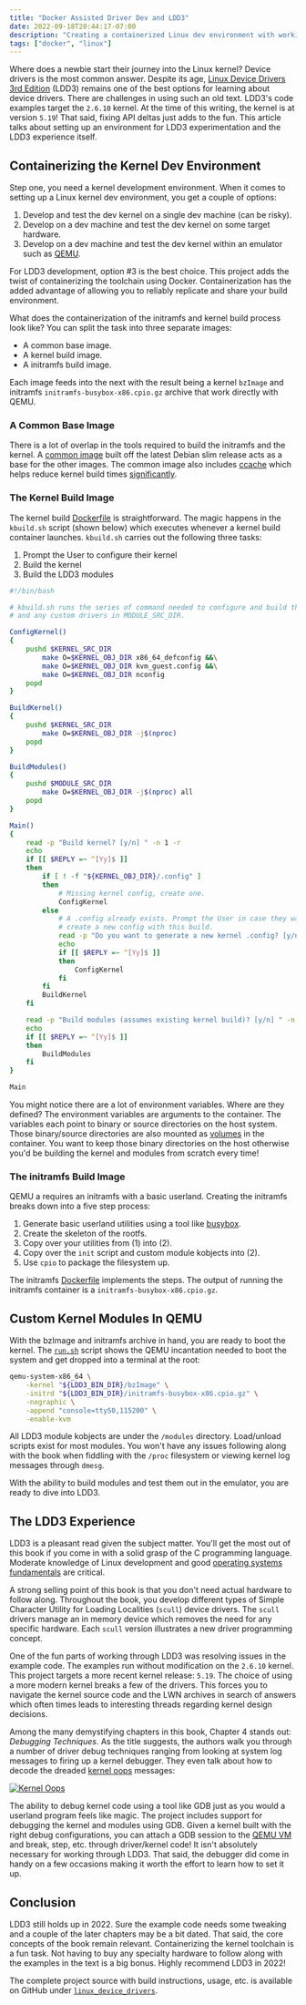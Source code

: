 ```yaml
---
title: "Docker Assisted Driver Dev and LDD3"
date: 2022-09-18T20:44:17-07:00
description: "Creating a containerized Linux dev environment with working LDD3 modules."
tags: ["docker", "linux"]
---
```


Where does a newbie start their journey into the Linux kernel? Device drivers is
the most common answer. Despite its age, [Linux Device Drivers 3rd Edition][1]
(LDD3) remains one of the best options for learning about device drivers. There
are challenges in using such an old text. LDD3's code examples target the
`2.6.10` kernel. At the time of this writing, the kernel is at version `5.19`!
That said, fixing API deltas just adds to the fun. This article talks about
setting up an environment for LDD3 experimentation and the LDD3 experience
itself.

## Containerizing the Kernel Dev Environment

Step one, you need a kernel development environment. When it comes to setting up
a Linux kernel dev environment, you get a couple of options:

1. Develop and test the dev kernel on a single dev machine (can be risky).
2. Develop on a dev machine and test the dev kernel on some target hardware.
3. Develop on a dev machine and test the dev kernel within an emulator such as
   [QEMU][3].

For LDD3 development, option #3 is the best choice. This project adds the twist
of containerizing the toolchain using Docker. Containerization has the added
advantage of allowing you to reliably replicate and share your build
environment.

What does the containerization of the initramfs and kernel build process look
like? You can split the task into three separate images:

- A common base image.
- A kernel build image.
- A initramfs build image.

Each image feeds into the next with the result being a kernel `bzImage` and
initramfs `initramfs-busybox-x86.cpio.gz` archive that work directly with QEMU.

### A Common Base Image

There is a lot of overlap in the tools required to build the initramfs and the
kernel. A [common image][4] built off the latest Debian slim release acts as a
base for the other images. The common image also includes [ccache][5] which
helps reduce kernel build times [significantly][6].

### The Kernel Build Image

The kernel build [Dockerfile][10] is straightforward. The magic happens in the
`kbuild.sh` script (shown below) which executes whenever a kernel build
container launches. `kbuild.sh` carries out the following three tasks:

1. Prompt the User to configure their kernel
2. Build the kernel
3. Build the LDD3 modules

```bash
#!/bin/bash

# kbuild.sh runs the series of command needed to configure and build the kernel
# and any custom drivers in MODULE_SRC_DIR.

ConfigKernel()
{
    pushd $KERNEL_SRC_DIR
        make O=$KERNEL_OBJ_DIR x86_64_defconfig &&\
        make O=$KERNEL_OBJ_DIR kvm_guest.config &&\
        make O=$KERNEL_OBJ_DIR nconfig
    popd
}

BuildKernel()
{
    pushd $KERNEL_SRC_DIR
        make O=$KERNEL_OBJ_DIR -j$(nproc)
    popd
}

BuildModules()
{
    pushd $MODULE_SRC_DIR
        make O=$KERNEL_OBJ_DIR -j$(nproc) all
    popd
}

Main()
{
    read -p "Build kernel? [y/n] " -n 1 -r
    echo
    if [[ $REPLY =~ ^[Yy]$ ]]
    then
        if [ ! -f "${KERNEL_OBJ_DIR}/.config" ]
        then
            # Missing kernel config, create one.
            ConfigKernel
        else
            # A .config already exists. Prompt the User in case they want to
            # create a new config with this build.
            read -p "Do you want to generate a new kernel .config? [y/n] " -n 1 -r
            echo
            if [[ $REPLY =~ ^[Yy]$ ]]
            then
                ConfigKernel
            fi
        fi
        BuildKernel
    fi

    read -p "Build modules (assumes existing kernel build)? [y/n] " -n 1 -r
    echo
    if [[ $REPLY =~ ^[Yy]$ ]]
    then
        BuildModules
    fi
}

Main
```

You might notice there are a lot of environment variables. Where are they
defined? The environment variables are arguments to the container. The variables
each point to binary or source directories on the host system. Those
binary/source directories are also mounted as [volumes][11] in the container.
You want to keep those binary directories on the host otherwise you'd be
building the kernel and modules from scratch every time!

### The initramfs Build Image

QEMU a requires an initramfs with a basic userland. Creating the initramfs
breaks down into a five step process:

1. Generate basic userland utilities using a tool like [busybox][7].
2. Create the skeleton of the rootfs.
3. Copy over your utilities from (1) into (2).
4. Copy over the `init` script and custom module kobjects into (2).
5. Use `cpio` to package the filesystem up.

The initramfs [Dockerfile][8] implements the steps. The output of running
the initramfs container is a `initramfs-busybox-x86.cpio.gz`.

## Custom Kernel Modules In QEMU

With the bzImage and initramfs archive in hand, you are ready to boot the
kernel. The [`run.sh`][12] script shows the QEMU incantation needed to boot the
system and get dropped into a terminal at the root:

```bash
qemu-system-x86_64 \
    -kernel "${LDD3_BIN_DIR}/bzImage" \
    -initrd "${LDD3_BIN_DIR}/initramfs-busybox-x86.cpio.gz" \
    -nographic \
    -append "console=ttyS0,115200" \
    -enable-kvm
```

All LDD3 module kobjects are under the `/modules` directory. Load/unload scripts
exist for most modules. You won't have any issues following along with the book
when fiddling with the `/proc` filesystem or viewing kernel log messages through
`dmesg`.

With the ability to build modules and test them out in the emulator, you are
ready to dive into LDD3.

## The LDD3 Experience

LDD3 is a pleasant read given the subject matter. You'll get the most out of
this book if you come in with a solid grasp of the C programming language.
Moderate knowledge of Linux development and good [operating systems
fundamentals][13] are critical.

A strong selling point of this book is that you don't need actual hardware to
follow along. Throughout the book, you develop different types of Simple
Character Utility for Loading Localities (`scull`) device drivers. The `scull`
drivers manage an in memory device which removes the need for any specific
hardware. Each `scull` version illustrates a new driver programming concept.

One of the fun parts of working through LDD3 was resolving issues in the example
code. The examples run without modification on the `2.6.10` kernel. This project
targets a more recent kernel release: `5.19`. The choice of using a more modern
kernel breaks a few of the drivers. This forces you to navigate the kernel
source code and the LWN archives in search of answers which often times leads to
interesting threads regarding kernel design decisions.

Among the many demystifying chapters in this book, Chapter 4 stands out:
_Debugging Techniques_. As the title suggests, the authors walk you through a
number of driver debug techniques ranging from looking at system log messages to
firing up a kernel debugger. They even talk about how to decode the dreaded
[kernel oops][16] messages:

[![Kernel Oops](/posts/2022/linux-device-drivers/kernel_oops.webp#center)][14]

The ability to debug kernel code using a tool like GDB just as you would a
userland program feels like magic. The project includes support for debugging
the kernel and modules using GDB. Given a kernel built with the right debug
configurations, you can attach a GDB session to the [QEMU VM][15] and break,
step, etc. through driver/kernel code! It isn't absolutely necessary for
working through LDD3. That said, the debugger did come in handy on a few
occasions making it worth the effort to learn how to set it up.

## Conclusion

LDD3 still holds up in 2022. Sure the example code needs some tweaking and a
couple of the later chapters may be a bit dated. That said, the core concepts of
the book remain relevant. Containerizing the kernel toolchain is a fun task. Not
having to buy any specialty hardware to follow along with the examples in the
text is a big bonus. Highly recommend LDD3 in 2022!

The complete project source with build instructions, usage, etc. is available on
GitHub under [`linux_device_drivers`][17].

[1]: https://lwn.net/Kernel/LDD3/
[2]: https://lwn.net/Archives/
[3]: https://www.qemu.org/
[4]: https://github.com/ivan-guerra/linux_device_drivers/blob/master/docker/common/Dockerfile
[5]: https://ccache.dev/
[6]: https://nickdesaulniers.github.io/blog/2018/06/02/speeding-up-linux-kernel-builds-with-ccache/
[7]: https://busybox.net/
[8]: https://github.com/ivan-guerra/linux_device_drivers/blob/master/docker/initramfs/Dockerfile
[9]: https://github.com/ivan-guerra/linux_device_drivers/blob/master/scripts/build.sh
[10]: https://github.com/ivan-guerra/linux_device_drivers/blob/master/docker/kernel/Dockerfile
[11]: https://docs.docker.com/storage/volumes/
[12]: https://github.com/ivan-guerra/linux_device_drivers/blob/master/scripts/run.sh
[13]: https://pages.cs.wisc.edu/~remzi/OSTEP/
[14]: https://www.linuxjournal.com/content/oops-debugging-kernel-panics-0
[15]: https://github.com/ivan-guerra/linux_device_drivers?tab=readme-ov-file#gdb-support
[16]: https://en.wikipedia.org/wiki/Linux_kernel_oops
[17]: https://github.com/ivan-guerra/linux_device_drivers.git
